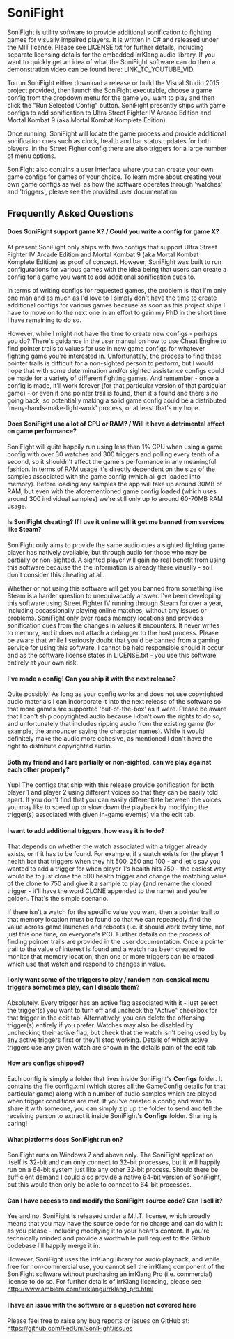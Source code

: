 # SoniFight #

SoniFight is utility software to provide additional sonification to fighting games for visually impaired players. It is written in C# and released under the MIT license. Please see LICENSE.txt for further details, including separate licensing details for the embedded IrrKlang audio library. If you want to quickly get an idea of what the SoniFight software can do then a demonstration video can be found here: LINK_TO_YOUTUBE_VID.

To run SoniFight either download a release or build the Visual Studio 2015 project provided, then launch the SoniFight executable, choose a game config from the dropdown menu for the game you want to play and then click the "Run Selected Config" button. SoniFight presently ships with game configs to add sonification to Ultra Street Fighter IV Arcade Edition and Mortal Kombat 9 (aka Mortal Kombat Komplete Edition).

Once running, SoniFight will locate the game process and provide additional sonification cues such as clock, health and bar status updates for both players. In the Street Figher config there are also triggers for a large number of menu options.

SoniFight also contains a user interface where you can create your own game configs for games of your choice. To learn more about creating your own game configs as well as how the software operates through 'watches' and 'triggers', please see the provided user documentation.

## Frequently Asked Questions ##

#### Does SoniFight support game X? / Could you write a config for game X? ####
At present SoniFight only ships with two configs that support Ultra Street Fighter IV Arcade Edition and Mortal Kombat 9 (aka Mortal Kombat Komplete Edition) as proof of concept. However, SoniFight was built to run configurations for various games with the idea being that users can create a config for a game you want to add additional sonification cues to.

In terms of writing configs for requested games, the problem is that I'm only one man and as much as I'd love to I simply don't have the time to create additional configs for various games because as soon as this project ships I have to move on to the next one in an effort to gain my PhD in the short time I have remaining to do so.

However, while I might not have the time to create new configs - perhaps you do? There's guidance in the user manual on how to use Cheat Engine to find pointer trails to values for use in new game configs for whatever fighting game you're interested in. Unfortunately, the process to find these pointer trails is difficult for a non-sighted person to perform, but I would hope that with some determination and/or sighted assistance configs could be made for a variety of different fighting games. And remember - once a config is made, it'll work forever (for that particular version of that particular game) - or even if one pointer trail is found, then it's found and there's no going back, so potentially making a solid game config could be a distributed 'many-hands-make-light-work' process, or at least that's my hope.

#### Does SoniFight use a lot of CPU or RAM? / Will it have a detrimental affect on game performance? ####
SoniFight will quite happily run using less than 1% CPU when using a game config with over 30 watches and 300 triggers and polling every tenth of a second, so it shouldn't affect the game's performance in any meaningful fashion. In terms of RAM usage it's directly dependent on the size of the samples associated with the game config (which all get loaded into memory). Before loading any samples the app will take up around 30MB of RAM, but even with the aforementioned game config loaded (which uses around 300 individual samples) we're still only up to around 60-70MB RAM usage.

#### Is SoniFight cheating? If I use it online will it get me banned from services like Steam? ####
SoniFight only aims to provide the same audio cues a sighted fighting game player has natively available, but through audio for those who may be partially or non-sighted. A sighted player will gain no real benefit from using this software because the the information is already there visually - so I don't consider this cheating at all.

Whether or not using this software will get you banned from something like Steam is a harder question to unequivacably answer. I've been developing this software using Street Fighter IV running through Steam for over a year, including occassionally playing online matches, without any issues or problems. SoniFight only ever reads memory locations and provides sonification cues from the changes in values it encounters. It never writes to memory, and it does not attach a debugger to the host process. Please be aware that while I seriously doubt that you'd be banned from a gaming service for using this software, I cannot be held responsible should it occur and as the software license states in LICENSE.txt - you use this software entirely at your own risk.

#### I've made a config! Can you ship it with the next release? ####
Quite possibly! As long as your config works and does not use copyrighted audio materials I can incorporate it into the next release of the software so that more games are supported 'out-of-the-box' as it were. Please be aware that I can't ship copyrighted audio because I don't own the rights to do so, and unfortunately that includes ripping audio from the existing game (for example, the announcer saying the character names). While it would definitely make the audio more cohesive, as mentioned I don't have the right to distribute copyrighted audio.

#### Both my friend and I are partially or non-sighted, can we play against each other properly? ####
Yup! The configs that ship with this release provide sonification for both player 1 and player 2 using different voices so that they can be easily told apart. If you don't find that you can easily differentiate between the voices you may like to speed up or slow down the playback by modifying the trigger(s) associated with given in-game event(s) via the edit tab.

#### I want to add additional triggers, how easy it is to do? ####
That depends on whether the watch associated with a trigger already exists, or if it has to be found. For example, if a watch exists for the player 1 health bar that triggers when they hit 500, 250 and 100 - and let's say you wanted to add a trigger for when player 1's health hits 750 - the easiest way would be to just clone the 500 health trigger and change the matching value of the clone to 750 and give it a sample to play (and rename the cloned trigger - it'll have the word CLONE appended to the name) and you're golden. That's the simple scenario.

If there isn't a watch for the specific value you want, then a pointer trail to that memory location must be found so that we can repeatedly find the value across game launches and reboots (i.e. it should work every time, not just this one time, on everyone's PC). Further details on the process of finding pointer trails are provided in the user documentation. Once a pointer trail to the value of interest is found and a watch has been created to monitor that memory location, then one or more triggers can be created which use that watch and respond to changes in value.

#### I only want some of the triggers to play / random non-sensical menu triggers sometimes play, can I disable them? ####
Absolutely. Every trigger has an active flag associated with it - just select the trigger(s) you want to turn off and uncheck the "Active" checkbox for that trigger in the edit tab. Alternatively, you can delete the offensing trigger(s) entirely if you prefer. Watches may also be disabled by unchecking their active flag, but check that the watch isn't being used by by any active triggers first or they'll stop working. Details of which active triggers use any given watch are shown in the details pain of the edit tab.

#### How are configs shipped? ####
Each config is simply a folder that lives inside SoniFight's **Configs** folder. It contains the file config.xml (which stores all the GameConfig details for that particular game) along with a number of audio samples which are played when trigger conditions are met. If you've created a config and want to share it with someone, you can simply zip up the folder to send and tell the receiving person to extract it inside SoniFight's **Configs** folder. Sharing is caring!

#### What platforms does SoniFight run on? ####
SoniFight runs on Windows 7 and above only. The SoniFight application itself is 32-bit and can only connect to 32-bit processes, but it will happily run on a 64-bit system just like any other 32-bit process. Should there be sufficient demand I could also provide a native 64-bit version of SoniFight, but this would then only be able to connect to 64-bit processes.

#### Can I have access to and modify the SoniFight source code? Can I sell it? ####
Yes and no. SoniFight is released under a M.I.T. license, which broadly means that you may have the source code for no charge and can do with it as you please - including modifying it to your heart's content. If you're technically minded and provide a worthwhile pull request to the Github codebase I'll happily merge it in.

However, SoniFight uses the irrKlang library for audio playback, and while free for non-commercial use, you cannot sell the irrKlang component of the SoniFight software without purchasing an irrKlang Pro (i.e. commercial) license to do so. For further details of irrKlang licensing, please see http://www.ambiera.com/irrklang/irrklang_pro.html

#### I have an issue with the software or a question not covered here ####
Please feel free to raise any bug reports or issues on GitHub at: https://github.com/FedUni/SoniFight/issues